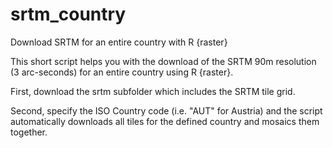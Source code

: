 # srtm_country
Download SRTM for an entire country with R {raster}

This short script helps you with the download of the SRTM 90m resolution (3 arc-seconds) for an entire country using R {raster}.

First, download the srtm subfolder which includes the SRTM tile grid. 

Second, specify the ISO Country code (i.e. "AUT" for Austria) and the script automatically downloads all tiles for the defined country and mosaics them together.

